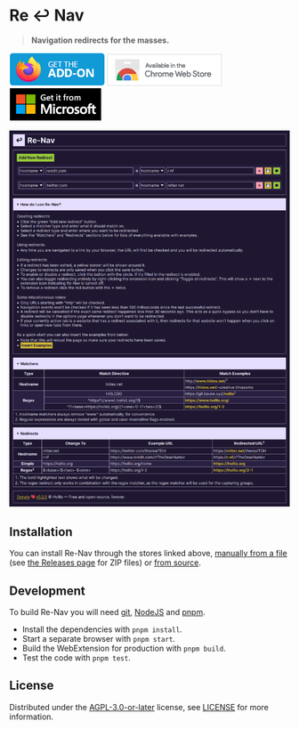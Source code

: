 # Re ↩ Nav

> **Navigation redirects for the masses.**

[![Get Re-Nav for Firefox](./images/mozilla-addons.png)](https://addons.mozilla.org/firefox/addon/re-nav)
[![Get Re-Nav for Chrome](./images/chrome-web-store.png)](https://chrome.google.com/webstore/detail/efjignaelidacjdhleaojfmkklganjjb)
[![Get Re-Nav for Edge](./images/microsoft.png)](https://microsoftedge.microsoft.com/addons/detail/efnkhmlaemggdlpalglioeolbbhfpiic)

![Latest Re-Nav screenshot](./images/re-nav-version-0-2-0.png)

## Installation

You can install Re-Nav through the stores linked above, [manually from a file] (see [the Releases page] for ZIP files) or [from source](#development).

[manually from a file]: https://support.mozilla.org/en-US/kb/find-and-install-add-ons-add-features-to-firefox#w_how-do-i-find-and-install-add-ons
[the Releases page]: https://git.bauke.xyz/Holllo/re-nav/releases

## Development

To build Re-Nav you will need [git](https://git-scm.com), [NodeJS](https://nodejs.org) and [pnpm](https://pnpm.io).

* Install the dependencies with `pnpm install`.
* Start a separate browser with `pnpm start`.
* Build the WebExtension for production with `pnpm build`.
* Test the code with `pnpm test`.

## License

Distributed under the [AGPL-3.0-or-later](https://spdx.org/licenses/AGPL-3.0-or-later.html) license, see [LICENSE](https://git.bauke.xyz/Holllo/re-nav/src/branch/main/LICENSE) for more information.
